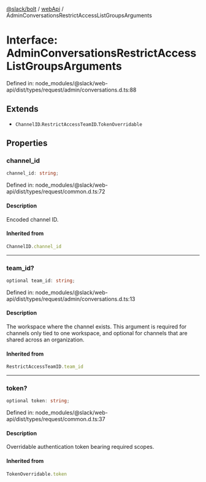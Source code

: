 [@slack/bolt](../../../../index.md) / [webApi](../index.md) / AdminConversationsRestrictAccessListGroupsArguments

# Interface: AdminConversationsRestrictAccessListGroupsArguments

Defined in: node\_modules/@slack/web-api/dist/types/request/admin/conversations.d.ts:88

## Extends

- `ChannelID`.`RestrictAccessTeamID`.`TokenOverridable`

## Properties

### channel\_id

```ts
channel_id: string;
```

Defined in: node\_modules/@slack/web-api/dist/types/request/common.d.ts:72

#### Description

Encoded channel ID.

#### Inherited from

```ts
ChannelID.channel_id
```

***

### team\_id?

```ts
optional team_id: string;
```

Defined in: node\_modules/@slack/web-api/dist/types/request/admin/conversations.d.ts:13

#### Description

The workspace where the channel exists. This argument is required for channels only tied to
one workspace, and optional for channels that are shared across an organization.

#### Inherited from

```ts
RestrictAccessTeamID.team_id
```

***

### token?

```ts
optional token: string;
```

Defined in: node\_modules/@slack/web-api/dist/types/request/common.d.ts:37

#### Description

Overridable authentication token bearing required scopes.

#### Inherited from

```ts
TokenOverridable.token
```
